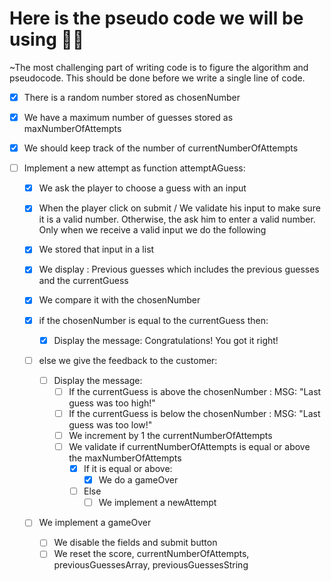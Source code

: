 # Here is the pseudo code we will be using 👩‍🍳

~The most challenging part of writing code is to figure the algorithm and pseudocode. This should be done before we write a single line of code.

- [x] There is a random number stored as chosenNumber
- [x] We have a maximum number of guesses stored as maxNumberOfAttempts
- [x] We should keep track of the number of currentNumberOfAttempts

- [ ] Implement a new attempt as function attemptAGuess:

  - [x] We ask the player to choose a guess with an input
  - [x] When the player click on submit / We validate his input to make sure it is a valid number. Otherwise, the ask him to enter a valid number. Only when we receive a valid input we do the following
  - [x] We stored that input in a list
  - [x] We display : Previous guesses which includes the previous guesses and the currentGuess
  - [x] We compare it with the chosenNumber
  - [x] if the chosenNumber is equal to the currentGuess then:
    - [x] Display the message: Congratulations! You got it right!
  - [ ] else we give the feedback to the customer:

    - [ ] Display the message:
      - [ ] If the currentGuess is above the chosenNumber : MSG: "Last guess was too high!"
      - [ ] If the currentGuess is below the chosenNumber : MSG: "Last guess was too low!"
      - [ ] We increment by 1 the currentNumberOfAttempts
      - [ ] We validate if currentNumberOfAttempts is equal or above the maxNumberOfAttempts
        - [x] If it is equal or above:
          - [x] We do a gameOver
        - [ ] Else
          - [ ] We implement a newAttempt

  - [ ] We implement a gameOver
    - [ ] We disable the fields and submit button
    - [ ] We reset the score, currentNumberOfAttempts, previousGuessesArray, previousGuessesString

